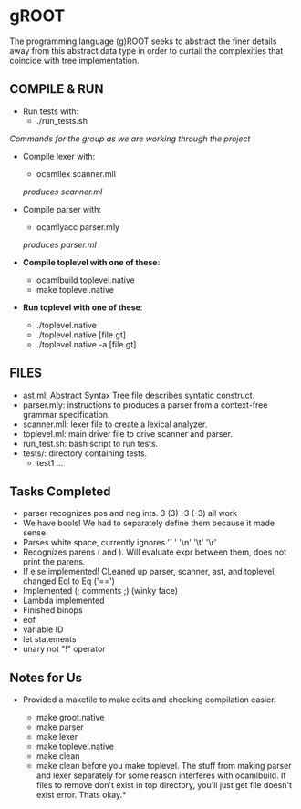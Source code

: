 # gROOT

The programming language (g)ROOT seeks to abstract the finer details away from this abstract data type in order to curtail the complexities that coincide with tree implementation.

## COMPILE & RUN
- Run tests with:
    - ./run_tests.sh

*Commands for the group as we are working through the project*
- Compile lexer with:
    - ocamllex scanner.mll
    
    *produces scanner.ml*

- Compile parser with:
    - ocamlyacc parser.mly
    
    *produces parser.ml*

- **Compile toplevel with one of these**:
    - ocamlbuild toplevel.native
    - make toplevel.native
- **Run toplevel with one of these**:
    - ./toplevel.native
    - ./toplevel.native [file.gt]
    - ./toplevel.native -a [file.gt]



## FILES
- ast.ml: Abstract Syntax Tree file describes syntatic construct.
- parser.mly: instructions to produces a parser from a context-free grammar specification.
- scanner.mll: lexer file to create a lexical analyzer.
- toplevel.ml: main driver file to drive scanner and parser.
- run_test.sh: bash script to run tests.
- tests/: directory containing tests.
    - test1 ...



## Tasks Completed
- parser recognizes pos and neg ints. 3 (3) -3 (-3) all work
- We have bools! We had to separately define them because it made sense
- Parses white space, currently ignores '' ' '\n' '\t' '\r'
- Recognizes parens ( and ). Will evaluate expr between them, does not print
  the parens.
- If else implemented! CLeaned up parser, scanner, ast, and toplevel, changed
  Eql to Eq ('==')  
- Implemented (; comments ;) (winky face)
- Lambda implemented
- Finished binops 
- eof 
- variable ID
- let statements
- unary not "!" operator

## Notes for Us
- Provided a makefile to make edits and checking compilation easier. 
    - make groot.native
    - make parser
    - make lexer
    - make toplevel.native
    - make clean  
    
    * make clean before you make toplevel. The stuff from making parser and lexer
    separately for some reason interferes with ocamlbuild. If files to remove
    don't exist in top directory, you'll just get file doesn't exist error.
    Thats okay.*